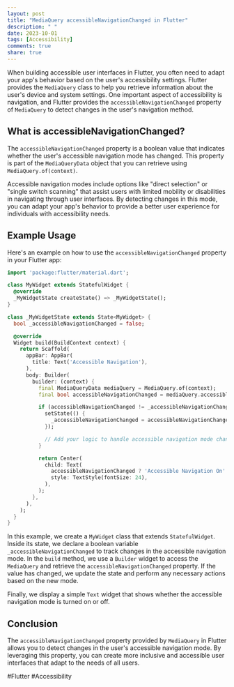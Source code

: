 ```yaml
---
layout: post
title: "MediaQuery accessibleNavigationChanged in Flutter"
description: " "
date: 2023-10-01
tags: [Accessibility]
comments: true
share: true
---
```


When building accessible user interfaces in Flutter, you often need to adapt your app's behavior based on the user's accessibility settings. Flutter provides the `MediaQuery` class to help you retrieve information about the user's device and system settings. One important aspect of accessibility is navigation, and Flutter provides the `accessibleNavigationChanged` property of `MediaQuery` to detect changes in the user's navigation method.

## What is accessibleNavigationChanged?

The `accessibleNavigationChanged` property is a boolean value that indicates whether the user's accessible navigation mode has changed. This property is part of the `MediaQueryData` object that you can retrieve using `MediaQuery.of(context)`.

Accessible navigation modes include options like "direct selection" or "single switch scanning" that assist users with limited mobility or disabilities in navigating through user interfaces. By detecting changes in this mode, you can adapt your app's behavior to provide a better user experience for individuals with accessibility needs.

## Example Usage

Here's an example on how to use the `accessibleNavigationChanged` property in your Flutter app:

```dart
import 'package:flutter/material.dart';

class MyWidget extends StatefulWidget {
  @override
  _MyWidgetState createState() => _MyWidgetState();
}

class _MyWidgetState extends State<MyWidget> {
  bool _accessibleNavigationChanged = false;

  @override
  Widget build(BuildContext context) {
    return Scaffold(
      appBar: AppBar(
        title: Text('Accessible Navigation'),
      ),
      body: Builder(
        builder: (context) {
          final MediaQueryData mediaQuery = MediaQuery.of(context);
          final bool accessibleNavigationChanged = mediaQuery.accessibleNavigationChanged;

          if (accessibleNavigationChanged != _accessibleNavigationChanged) {
            setState(() {
              _accessibleNavigationChanged = accessibleNavigationChanged;
            });

            // Add your logic to handle accessible navigation mode changes
          }

          return Center(
            child: Text(
              accessibleNavigationChanged ? 'Accessible Navigation On' : 'Accessible Navigation Off',
              style: TextStyle(fontSize: 24),
            ),
          );
        },
      ),
    );
  }
}
```

In this example, we create a `MyWidget` class that extends `StatefulWidget`. Inside its state, we declare a boolean variable `_accessibleNavigationChanged` to track changes in the accessible navigation mode. In the `build` method, we use a `Builder` widget to access the `MediaQuery` and retrieve the `accessibleNavigationChanged` property. If the value has changed, we update the state and perform any necessary actions based on the new mode.

Finally, we display a simple `Text` widget that shows whether the accessible navigation mode is turned on or off.

## Conclusion

The `accessibleNavigationChanged` property provided by `MediaQuery` in Flutter allows you to detect changes in the user's accessible navigation mode. By leveraging this property, you can create more inclusive and accessible user interfaces that adapt to the needs of all users.

#Flutter #Accessibility